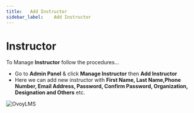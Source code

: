 ```yaml
---
title:   Add Instructor
sidebar_label:    Add Instructor
---
```


# Instructor
To Manage **Instructor** follow the procedures…


- Go to **Admin Panel** &  click **Manage Instructor** then **Add Instructor**
- Here we can add new instructor with **First Name, Last Name,Phone Number, Email Address, Password, Confirm Password, Organization, Designation and Others** etc.


![OvoyLMS](/assets/ovoy/add_instructor.png)


